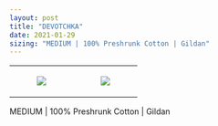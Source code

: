 ```yaml
---
layout: post
title: "DEVOTCHKA"
date: 2021-01-29
sizing: "MEDIUM | 100% Preshrunk Cotton | Gildan"
---
```




<table style="width:100%;"><tr><td style="vertical-align:top;">
      <figure class="tmblr-full" data-orig-height="2048" data-orig-width="1365" data-orig-src="https://concertshirts.netlify.app/shirts/0561/0561-01.jpg"><img src="https://64.media.tumblr.com/9a3f1e1c2a89015aab50c17cee9dfd39/86ea31109deb41bc-31/s540x810/81f156fdf493f9201d3fe5d1dd06d1afbea6b960.jpg" data-orig-height="2048" data-orig-width="1365" data-orig-src="https://concertshirts.netlify.app/shirts/0561/0561-01.jpg"/></figure></td>
    <td style="vertical-align:top;">
      <figure class="tmblr-full" data-orig-height="2048" data-orig-width="1365" data-orig-src="https://concertshirts.netlify.app/shirts/0561/0561-02.jpg"><img src="https://64.media.tumblr.com/fd1bac60c8550a85d1d78d133a41a262/86ea31109deb41bc-bc/s540x810/bbd7fe3281e373a985ba321eac0e9e0669e9fc76.jpg" data-orig-height="2048" data-orig-width="1365" data-orig-src="https://concertshirts.netlify.app/shirts/0561/0561-02.jpg"/></figure></td>
  </tr></table><p>
  MEDIUM | 100% Preshrunk Cotton | Gildan
</p>
